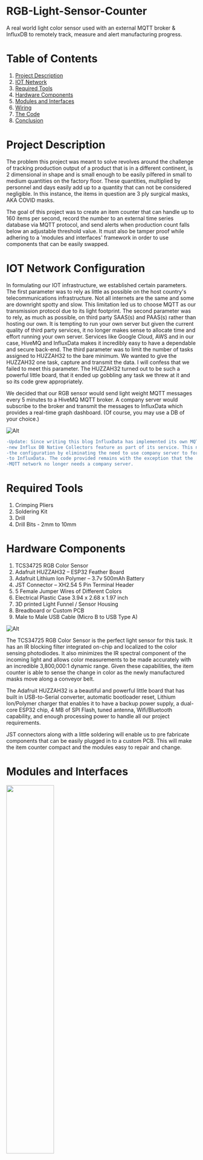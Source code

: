 # RGB-Light-Sensor-Counter
A real world light color sensor used with an external MQTT broker &amp; InfluxDB to remotely track, measure and alert manufacturing progress.

# Table of Contents
1. [Project Description](#project-description)  
2. [IOT Network](#iot-network-configuration)  
3. [Required Tools](#required-tools) 
4. [Hardware Components](#hardware-components) 
5. [Modules and Interfaces](#modules-and-interfaces)  
6. [Wiring](#wiring)  
7. [The Code](#the-code)  
8. [Conclusion](#conclusion)  

# Project Description
The problem this project was meant to solve revolves around the challenge of tracking production output of a product that is in a different continent, is 2 dimensional in shape and is small enough to be easily pilfered in small to medium quantities on the factory floor. These quantities, multiplied by personnel and days easily add up to a quantity that can not be considered negligible. In this instance, the items in question are 3 ply surgical masks, AKA COVID masks.

The goal of this project was to create an item counter that can handle up to 160 items per second, record the number to an external time series database via MQTT protocol, and send alerts when production count falls below an adjustable threshold value. It must also be tamper proof while adhering to a 'modules and interfaces' framework in order to use components that can be easily swapped.

# IOT Network Configuration
In formulating our IOT infrastructure, we established certain parameters. The first parameter was to rely as little as possible on the host country's telecommunications infrastructure. Not all internets are the same and some are downright spotty and slow. This limitation led us to choose MQTT as our transmission protocol due to its light footprint. The second parameter was to rely, as much as possible, on third party SAAS(s) and PAAS(s) rather than hosting our own. It is tempting to run your own server but given the current quality of third party services, it no longer makes sense to allocate time and effort running your own server. Services like Google Cloud, AWS and in our case, HiveMQ and InfluxData makes it incredibly easy to have a dependable and secure back-end. The third parameter was to limit the number of tasks assigned to HUZZAH32 to the bare minimum. We wanted to give the HUZZAH32 one task, capture and transmit the data. I will confess that we failed to meet this parameter. The HUZZAH32 turned out to be such a powerful little board, that it ended up gobbling any task we threw at it and so its code grew appropriately.

We decided that our RGB sensor would send light weight MQTT messages every 5 minutes to a HiveMQ MQTT broker. A company server would subscribe to the broker and transmit the messages to InfluxData which provides a real-time graph dashboard. (Of course, you may use a DB of your choice.)

![Alt](https://github.com/d-00001101/RGB-Light-Sensor-Counter/blob/main/assets/imgs/IOT%20Network.gif)

```diff
-Update: Since writing this blog InfluxData has implemented its own MQTT client via the
-new Influx DB Native Collectors feature as part of its service. This new service simplifies
-the configuration by eliminating the need to use company server to forward sensor messages
-to InfluxData. The code provided remains with the exception that the 
-MQTT network no longer needs a company server.
```

# Required Tools
1. Crimping Pliers
2. Soldering Kit
3. Drill
4. Drill Bits - 2mm to 10mm

# Hardware Components
1. TCS34725 RGB Color Sensor
2. Adafruit HUZZAH32 – ESP32 Feather Board
3. Adafruit Lithium Ion Polymer – 3.7v 500mAh Battery
4. JST Connector – XH2.54 5 Pin Terminal Header
5. 5 Female Jumper Wires of Different Colors
6. Electrical Plastic Case 3.94 x 2.68 x 1.97 inch
7. 3D printed Light Funnel / Sensor Housing
8. Breadboard or Custom PCB
9. Male to Male USB Cable (Micro B to USB Type A)

![Alt](https://github.com/d-00001101/RGB-Light-Sensor-Counter/blob/main/assets/imgs/Hardware%20Components.png)

The TCS34725 RGB Color Sensor is the perfect light sensor for this task. It has an IR blocking filter integrated on-chip and localized to the color sensing photodiodes. It also minimizes the IR spectral component of the incoming light and allows color measurements to be made accurately with an incredible 3,800,000:1 dynamic range. Given these capabilities, the item counter is able to sense the change in color as the newly manufactured masks move along a conveyor belt.

The Adafruit HUZZAH32 is a beautiful and powerful little board that has built in USB-to-Serial converter, automatic bootloader reset, Lithium Ion/Polymer charger that enables it to have a backup power supply, a dual-core ESP32 chip, 4 MB of SPI Flash, tuned antenna, Wifi/Bluetooth capability, and enough processing power to handle all our project requirements.

JST connectors along with a little soldering will enable us to pre fabricate components that can be easily plugged in to a custom PCB. This will make the item counter compact and the modules easy to repair and change.

# Modules and Interfaces

<img src="https://github.com/d-00001101/RGB-Light-Sensor-Counter/blob/main/assets/imgs/RGB%20Light%20Sensor%20Counter.png" width=50% height=50%>

The completed item counter consists of 3 modules with 3 interfaces. The first and most important module is the TSC34725 housed within a 3d printed piece that exposes the sensor and LED outward in a light reflector similar to a flashlight. This module connects to a custom printed breakout board. The interface between the sensor and the breakout board is a 5 pin JST connector with jumper wires at the opposite end. The custom PCB interfaces with the Adafruit HUZZAH32 via headers. Finally, the HUZZAH32 is powered by a USB cable.

<img src="https://github.com/d-00001101/RGB-Light-Sensor-Counter/blob/main/assets/imgs/Light%20Funnel%20part2.jpg" width=60% height=60%>

# Wiring

<img src="https://github.com/d-00001101/RGB-Light-Sensor-Counter/blob/main/assets/imgs/tsc34725%20Pinout.jpg" width=50% height=50% >

The TSC34725 has 7 pinouts.

* **LED**: ActiveLow LED
* **INT**: Interrupt
* **SDA**: I2C Data
* **SLC**: I2C Clock
* **3V3**: 3.3 Volt Power Supply
* **GND**: Ground
* **VIN**: 5 Volt Power Supply

The **LED** pinout is ActiveLow so we will only create a connection to future proof the project should there ever be a need to control the LED. As it stands, the LED will turn on by default. It will be connected to GPIO #32 on the HUZZAH32. The **INT** pinout will not be used in this project so we will ignore it for now. The **SDA** and **SCL** pinouts will be connected to their corresponding I2C GPIO pins on the HUZZAH32. The HUZZAH32 has a 3V pin that can supply 500mA peak which should be more than enough to power the TSC34725. We will connect the **3V** pin to the **3V3** pin on the TSC34725 and ignore its 5 volt VIN pin. Lastly, the **GND** pin will be connected to HUZZAH32's corresponding ground pin.

![Alt](https://github.com/d-00001101/RGB-Light-Sensor-Counter/blob/main/assets/imgs/Connections.png)

The diagram shows a buzzer and LED connected to the HUZZAH32. The connections are implemented in the custom PCB but we will not go over that in this README file. The code, however, has implemented that functionality.

![Alt](https://github.com/d-00001101/RGB-Light-Sensor-Counter/blob/main/assets/imgs/breakout.jpg)

# The Code
We start by including all the external libraries that will be needed. **WiFiClientSecure** provides Client SSL to the ESP32. **PubSubClient** provides a client for doing simple publish/subscribe messaging to an MQTT server. **Wire** is a library that allows us to communicate with I2C devices. **Adafruit_TCS34725** is a driver for the Adafruit TCS34725 Breakout module.

We then make sure the board is using an ESP32 chip as opposed to an ESP8266 as they are dependent on different libraries (I use this mainly for debugging purposes because I don't use ESP32s exclusively). Then we declare the battery pin to measure the battery's voltage. If the voltage falls below an adjustable threshold value, it will send a voltage alert which may suggest possible tampering. This is followed by declaring default values which can be updated via the air by publishing a message to their MQTT topic. This is followed by declaring the global state variables. The state variables are responsible for triggering side effects. We will do this by memoizing them and checking for the inflection moment.

```
  #include <WiFiClientSecure.h>
  #include <PubSubClient.h>
  #include <Wire.h>
  #include "Adafruit_TCS34725.h"
  
  #if defined(ARDUINO_ARCH_ESP32)
    bool definedIO = true;
  #else
    bool definedIO = false;
  #endif
  
  #define VBATPIN A13
  
  const char* ssid       = "YOUR_WIFI_NETWORK";
  const char* password   = "YOUR_WIFI_PASSWORD";
  
  /* Declare default values */
  //300000 milliseconds to increment maskCount equal to maskBundleSize
  int maskBundleSize = 5;//value may be updated via MQTT callback
  unsigned long alarmTimer = 300000;//milliseconds value may be updated via MQTT callback
  float minimumVoltage = 4650.00;//value may be updated via MQTT callback
  
  /* Declare state variables */
  bool idleAlarmSent = false;
  unsigned long maskCount = 0;
  bool maskIsPresent = false;
  unsigned long startTime;
  unsigned long currentTime;
  unsigned long elapsedTime;
  float masksPerMinute = 0;
  float voltage;
  bool voltageAlertSent = false;
```

The **mqttCallBack** function responds to events like when a message is received. This function compares the message topic to the topics this mqttClient has subscribed to, and if there is a match, it does something useful with the payload. In this case, we register the callback with the mttClient in order to remotely publish updated values to the sensor (from anywhere in the world!) and therefore override the default global variables. Then we initialize the TSC34725 sensor using a very fast integration time so that we may get high frequency sensor readings.

```
//Function will run upon message arrival
void mqttCallback(char* topic, byte* message, unsigned int length) {
 Serial.print("Message arrived on topic: ");
 Serial.print(topic);
 Serial.print(". Message: ");
 String messageTemp;
 
 for (int i = 0; i < length; i++) {
   Serial.print((char)message[i]);
   messageTemp += (char)message[i];
 }

 char alarmTopic[] = "esp32_01\counter\alarmTimer";
 char maskBundleSizeTopic[] = "esp32_01\counter\maskBundleSize";
 char minimumVoltageTopic[] = "esp32_01\counter\minimumVoltage";

 if (strcmp(topic, maskBundleSizeTopic)==0) {
   maskBundleSize = messageTemp.toInt();
   Serial.print(" New maskBundleSize:  ");
   Serial.print(maskBundleSize);
   Serial.println();
 } 
 
 if (strcmp(topic, alarmTopic)==0) {
   alarmTimer = messageTemp.toInt();
   Serial.print(" New alarmTimer:  ");
   Serial.print(alarmTimer);
   Serial.println();
 }
 
 if (strcmp(topic, minimumVoltageTopic)==0) {
   minimumVoltage = messageTemp.toFloat();
   Serial.print(" New minimumVoltage:  ");
   Serial.print(minimumVoltage);
   Serial.println();
 }
}

const char* mqtt_server = "XXXXXXXXXXXXXXXXXXXXXXXXXXXXXXXX.s1.eu.hivemq.cloud";
WiFiClientSecure esp32Client;
PubSubClient mqttClient(mqtt_server, 8883, mqttCallback, esp32Client);
/* Initialise with specific int time and gain values */
Adafruit_TCS34725 tcs = Adafruit_TCS34725(TCS34725_INTEGRATIONTIME_180MS, TCS34725_GAIN_1X);
```

The **setup** function starts the sensor, connects the HUZZAH32 to the local WiFi network, and establishes the **startTime** global value.

```
void setup(void) {
 Serial.begin(9600);
 delay(200);

 Serial.println("IN SETUP");

 if(definedIO) {
   Serial.print("ESP32 DEFINED");
 } else {
   Serial.print("ESP32 NOT DEFINED");
 }
 
 if (tcs.begin()) {
   Serial.println("Found sensor");
 } else {
   Serial.println("No TCS34725 found ... check your connections");
   while (1);
 }

 setup_wifi();

 //setup timer
 startTime = millis();
}
```

The **setup_wifi** function determines how the HUZZAH32 logs in to the local network. In this example I omited the TLS (Transport Layer Security) support for two reasons. It is beyond the scope of this blog post, there are plenty of examples online to make the cumbersome process simple, and every third party MQTT broker will have instructions on how to set up TLS in their MQTT server.

```
void setup_wifi() {
 delay(100);
 // connect to a WiFi network
 Serial.println();
 Serial.printf("Connecting to %s", ssid);

 WiFi.begin(ssid, password);

 while (WiFi.status() != WL_CONNECTED) {
   delay(500);
   Serial.print(".");
 }

 Serial.println("");
 Serial.println("WiFi connected");
 Serial.println("IP address: ");
 Serial.println(WiFi.localIP());

 //client.setCACert(CACertificate_here);
 //I'm ommiting TLS support in this example.
 //Any implementation of TLS support will depend in great part on your MQTT broker settings.
 //skip verification - not advised
 esp32Client.setInsecure();
}
```

The **reconnect** function runs in the main loop of our program and tries to connect to the MQTT broker every 5 seconds until it is successful. When and if it is successful, it begins to listen for messages by subscribing to 3 topics that refer to this sensor's identifying topic - its name: "esp32_01", followed by the category of sensor: "counter", and the data description: "maskBundleSize", "alarmTimer", and "minimumVoltage". Then it publishes a message informing the database that it has booted up.

```
void reconnect() {
 // Loop until we're reconnected
 while (!mqttClient.connected()) {
   Serial.print("Attempting MQTT connection...");
     // Attempt to connect
     if (mqttClient.connect("esp32counter01", "esp32counter01", "ESP32COUNTER01_PASSWORD")) {
     Serial.println("connected");
     mqttClient.subscribe("esp32_01\counter\maskBundleSize");
     mqttClient.subscribe("esp32_01\counter\alarmTimer");
     mqttClient.subscribe("esp32_01\counter\minimumVoltage");

     String messageString = "device,name=\"esp32_01\",type=\"counter\" bootup=1";
     char message[120];
     messageString.toCharArray(message, 120);
     mqttClient.publish("sensors/counter", message);
   } else {
     Serial.print("failed, rc=");
     Serial.print(mqttClient.state());
     Serial.println(" try again in 5 seconds");
     // Wait 5 seconds before retrying
     delay(5000);
   }
 }
}
```

These 2 functions send alarm messages to the database

```
void sendIdleAlert(unsigned long currentTime) {
   Serial.print("ALARM: "); Serial.print(" "); Serial.println(currentTime - startTime, DEC);
   Serial.print("alarmTimer: "); Serial.print(" "); Serial.println(alarmTimer);
   Serial.print("maskBundleSize: "); Serial.print(" "); Serial.println(maskBundleSize);
   String alarmMessage = "device,name=\"esp32_01\",type=\"counter\" idleAlarm=true";
   char alarm[100];
   alarmMessage.toCharArray(alarm, 100);
   mqttClient.publish("sensors/counter", alarm);
}



void sendVoltageAlert(float currentVoltage) {
   String alertMessage = "device,name=\"esp32_01\",type=\"counter\" voltage=";
   alertMessage = alertMessage + currentVoltage;
   alertMessage = alertMessage + ",voltageAlert=true";
   char alert[120];

   alertMessage.toCharArray(alert, 120);

   Serial.print("Alert Message: "); Serial.print(" "); Serial.println(alert);
   mqttClient.publish("sensors/counter", alert);
}
```

The **loop** function is the main function of the program. This is where the magic happens. First we establish connection to the MQTT broker and call the client's loop function to listen and receive messages.

```
void loop(void) {
 
 if (!mqttClient.connected()) {
   reconnect();
 }
 mqttClient.loop();
 
 . . . 
```

We then determine if a voltage alert must be sent. We read the battery's pin to get the current voltage reading. HUZZAH32's voltage pin sits behind a divider so we multiply the voltage by 2 in order to get the accurate value. If a voltage alert has not been sent and the voltage is less than the minimumVoltage, we send the alert and change the voltageAlertSent state to true so that only one alert is sent. If current voltage is more than minimumVoltage, voltageAlertSent state remains false or we reset it to false.

```
. . . 

 //check if esp32 is running on battery power
 voltage = analogRead(VBATPIN);
 voltage = voltage * 2.0;
 if(voltageAlertSent==false && voltage < minimumVoltage) {
   sendVoltageAlert(voltage);
   voltageAlertSent = true;
 } else if (voltage > minimumVoltage) {
   voltageAlertSent = false;
 }
 
 . . .
```

Next we determine if an idle alert must be sent. If the elapsed time is more than the alarmTimer and the idleAlarmSent is false, we send one alarm and change the idleAlarmSent state to true.

```
. . . 

 //check if counter has been idle
 unsigned long currentTime = millis();
 if (idleAlarmSent == false && currentTime - startTime > alarmTimer) {
   sendIdleAlert(currentTime);
   idleAlarmSent = true;
 }
 
 . . .
```

Lastly we handle the TSC34725 readings. First we capture the the sensor's RGB values. If blue light is greater than green and maskIsPresent has not yet been set to true, we first increment the total maskCount and set the maskIsPresent state to true. the we determine if the maskCount is equal to or more than the desired maskBundleSize. If it is, we calculate the elapsed time since the previous maskBundleSize was exceeded. We will need this data to calculate the masksPerMinute value. We also reset the startTime to begin the timer anew.

```
. . .

 //collect RGB data
 uint16_t r, g, b, c;
 tcs.getRawData(&r, &g, &b, &c);
 
 //Serial.print(" R: "); Serial.print(" "); Serial.print(r, DEC); Serial.print(" ");
 //Serial.print("Count: "); Serial.print(" "); Serial.print(maskCount*100); Serial.print(" ");
 //Serial.print(" G: "); Serial.print(" "); Serial.print(g, DEC); Serial.print(" ");
 //Serial.print(" B: "); Serial.print(" "); Serial.print(b, DEC); Serial.println(" ");



 //check if RGB values have transitoned from green to blue dominant
 if (b > g && maskIsPresent == false) {
   //Serial.println("-----------B>G-------------");
   //Serial.print("alarmTimer: "); Serial.print(" "); Serial.println(alarmTimer);
   //Serial.print("maskBundleSize: "); Serial.print(" "); Serial.println(maskBundleSize);
   
   maskCount++;
   maskIsPresent = true;
   
   if(maskCount >= maskBundleSize) {
     currentTime = millis();
     elapsedTime = currentTime - startTime;
     startTime = currentTime;

     
     //Serial.print(" Voltage: "); Serial.print(" "); Serial.println(voltage, DEC);
     
     //Serial.print("ElapsedTime: "); Serial.print(" "); Serial.println(elapsedTime/1000);
     //Serial.print("Count: "); Serial.print(" "); Serial.println(maskCount);
     masksPerMinute = (float)maskCount * (60.00/ (elapsedTime/1000));
     //Serial.print("Masks per minute: "); Serial.print(" "); Serial.println(masksPerMinute);

. . .
```

Finally we concatenate the MQTT message elements into a string adhering to InfluxDB's line protocol which is a text based format for writing points to the database. The elements consist of a measurement labeled "device", followed by two tags: name and type. The tags are followed by comma separated fields that include the mask count, masks per minute, and the current battery voltage. Then we publish the message to a topic that the company server is subscribed to. The server then relays the message to InfluxDB.

```diff
-Update, a company server is no longer needed. InfluxDB has an MQTT client 
-that can subscribe to the topic directly.
```

We then reset the maskCount to zero, the idleAlarmSent state to false and the mask bundle counting begins again.

If the green light is greater than the blue, it means there is no mask present and so none of the above happens and all we do is set the maskIsPresent state to false.

```
. . .

     String messageElements = "device,name=\"esp32_01\",type=\"counter\" count=";
     messageElements = messageElements + maskCount;
     messageElements = messageElements + ",maskspm=";
     messageElements = messageElements + masksPerMinute;
     messageElements = messageElements + ",voltage=";
     messageElements = messageElements + voltage;

     char message[120];

     messageElements.toCharArray(message, 120);

     //Serial.print("Message: "); Serial.print(" "); Serial.println(message);
     
     mqttClient.publish("sensors/counter", message);
   
     maskCount = 0;
     idleAlarmSent = false; //reset alarm
   }
 } else if (g > b) {                                 
   maskIsPresent = false;
 }
}
```

# Conclusion
The IOT revolution has empowered us to truly work smarter with other added benefits. The purpose of the sensors was to reduce loss, measure production, and enable us to better prioritize our time. It succeeded in that endeavor. What was surprising is the unintended effect the sensors had on employee behavior that security cameras didn't. If we are defined by what we do when no one is watching and security cameras have blind spots, sensors transcend the effects of appearance by establishing a basis count by which we can all abide.
